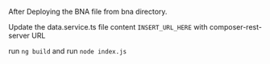After Deploying the BNA file from bna directory.

Update the data.service.ts file content `INSERT_URL_HERE` with composer-rest-server URL

run `ng build`
and run `node index.js`